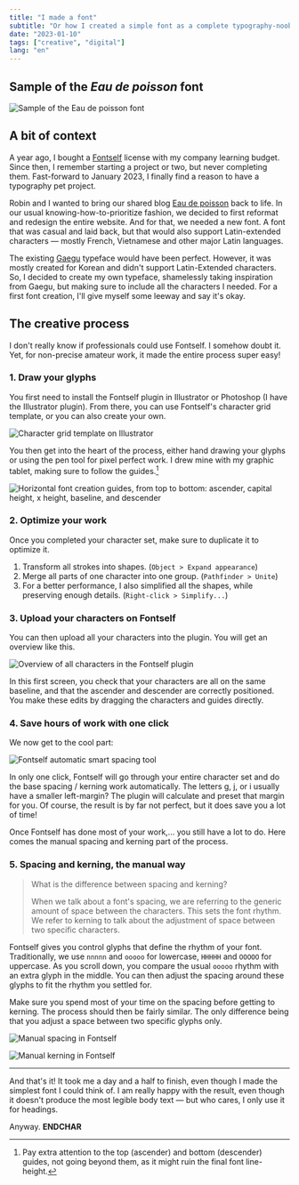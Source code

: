 ```yaml
---
title: "I made a font"
subtitle: "Or how I created a simple font as a complete typography-noob"
date: "2023-01-10"
tags: ["creative", "digital"]
lang: "en"
---
```


## Sample of the _Eau de poisson_ font

![Sample of the Eau de poisson font](/public/img/20230110-eaudepoisson-font-sample.webp)

## A bit of context

A year ago, I bought a [Fontself](https://www.fontself.com/) license with my company learning budget. Since then, I remember starting a project or two, but never completing them. Fast-forward to January 2023, I finally find a reason to have a typography pet project.

Robin and I wanted to bring our shared blog [Eau de poisson](https://eaudepoisson.com) back to life. In our usual knowing-how-to-prioritize fashion, we decided to first reformat and redesign the entire website. And for that, we needed a new font. A font that was casual and laid back, but that would also support Latin-extended characters — mostly French, Vietnamese and other major Latin languages.

The existing [Gaegu](https://fonts.google.com/specimen/Gaegu) typeface would have been perfect. However, it was mostly created for Korean and didn't support Latin-Extended characters. So, I decided to create my own typeface, shamelessly taking inspiration from Gaegu, but making sure to include all the characters I needed. For a first font creation, I'll give myself some leeway and say it's okay.

## The creative process

I don't really know if professionals could use Fontself. I somehow doubt it. Yet, for non-precise amateur work, it made the entire process super easy!

### 1. Draw your glyphs

You first need to install the Fontself plugin in Illustrator or Photoshop (I have the Illustrator plugin). From there, you can use Fontself's character grid template, or you can also create your own.

![Character grid template on Illustrator](/public/img/20230110-fontself-template.webp)

You then get into the heart of the process, either hand drawing your glyphs or using the pen tool for pixel perfect work. I drew mine with my graphic tablet, making sure to follow the guides.[^1]
[^1]: Pay extra attention to the top (ascender) and bottom (descender) guides, not going beyond them, as it might ruin the final font line-height.

![Horizontal font creation guides, from top to bottom: ascender, capital height, x height, baseline, and descender](/public/img/20230110-fontself-guides.webp)

### 2. Optimize your work

Once you completed your character set, make sure to duplicate it to optimize it.

1. Transform all strokes into shapes. (`Object > Expand appearance`)
2. Merge all parts of one character into one group. (`Pathfinder > Unite`)
3. For a better performance, I also simplified all the shapes, while preserving enough details. (`Right-click > Simplify...`)

### 3. Upload your characters on Fontself

You can then upload all your characters into the plugin. You will get an overview like this.

![Overview of all characters in the Fontself plugin](/public/img/20230110-fontself-overview.webp)

In this first screen, you check that your characters are all on the same baseline, and that the ascender and descender are correctly positioned. You make these edits by dragging the characters and guides directly.

### 4. Save hours of work with one click

We now get to the cool part:

![Fontself automatic smart spacing tool](/public/img/20230110-fontself-smart-spacing.webp)

In only one click, Fontself will go through your entire character set and do the base spacing / kerning work automatically. The letters g, j, or i usually have a smaller left-margin? The plugin will calculate and preset that margin for you. Of course, the result is by far not perfect, but it does save you a lot of time!

Once Fontself has done most of your work,... you still have a lot to do. Here comes the manual spacing and kerning part of the process.

### 5. Spacing and kerning, the manual way

> What is the difference between spacing and kerning?
>
> When we talk about a font's spacing, we are referring to the generic amount of space between the characters. This sets the font rhythm. We refer to kerning to talk about the adjustment of space between two specific characters.

Fontself gives you control glyphs that define the rhythm of your font. Traditionally, we use `nnnnn` and `ooooo` for lowercase, `HHHHH` and `OOOOO` for uppercase. As you scroll down, you compare the usual `ooooo` rhythm with an extra glyph in the middle. You can then adjust the spacing around these glyphs to fit the rhythm you settled for.

Make sure you spend most of your time on the spacing before getting to kerning. The process should then be fairly similar. The only difference being that you adjust a space between two specific glyphs only.

![Manual spacing in Fontself](/public/img/20230110-fontself-spacing.webp)

![Manual kerning in Fontself](/public/img/20230110-fontself-kerning.webp)

---

And that's it! It took me a day and a half to finish, even though I made the simplest font I could think of. I am really happy with the result, even though it doesn't produce the most legible body text — but who cares, I only use it for headings.

Anyway. **ENDCHAR**
